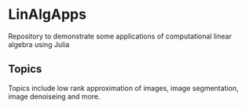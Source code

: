 # LinAlgApps
Repository to demonstrate some applications of computational linear algebra using Julia

## Topics
Topics include low rank approximation of images, image segmentation, image denoiseing and more.  


